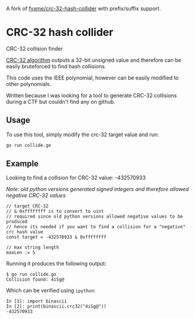 A fork of [fyxme/crc-32-hash-collider](https://github.com/fyxme/crc-32-hash-collider) with prefix/suffix support.

# CRC-32 hash collider

CRC-32 collision finder

[CRC-32 algorithm](https://en.wikipedia.org/wiki/Cyclic_redundancy_check#CRC-32_algorithm) outputs a 32-bit unsigned value and therefore can be easily bruteforced to find hash collisions.

This code uses the IEEE polynomial, however can be easily modified to other polynomials.

Written because I was looking for a tool to generate CRC-32 collisions during a CTF but couldn't find any on github.

## Usage

To use this tool, simply modify the crc-32 target value and run:

```bash
go run collide.go
```

## Example

Looking to find a collision for CRC-32 value: -432570933

_Note: old python versions generated signed integers and therefore allowed negative CRC-32 values_

```golang
// target CRC-32
// & 0xffffffff is to convert to uint
// required since old python versions allowed negative values to be produced
// hence its needed if you want to find a collision for a "negative" crc hash value
const target = -432570933 & 0xffffffff

// max string length
maxLen := 5
```

Running it produces the following output:
```
$ go run collide.go
Collision found: 4iSg@
```

Which can be verified using `ipython`:
```
In [1]: import binascii
In [2]: print(binascii.crc32("4iSg@"))
-432570933
```

